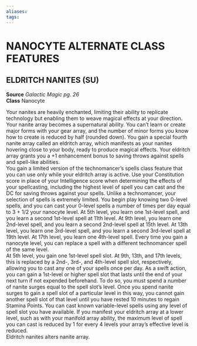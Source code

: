 ```yaml
---
aliases: 
tags: 
---
```

# NANOCYTE ALTERNATE CLASS FEATURES

## ELDRITCH NANITES (SU)
**Source** _Galactic Magic pg. 26_  
**Class** Nanocyte

Your nanites are heavily enchanted, limiting their ability to replicate technology but enabling them to weave magical effects at your direction. Your nanite array becomes a supernatural ability. You can’t learn or create major forms with your gear array, and the number of minor forms you know how to create is reduced by half (rounded down). You gain a special fourth nanite array called an eldritch array, which manifests as your nanites hovering close to your body, ready to produce magical effects. Your eldritch array grants you a +1 enhancement bonus to saving throws against spells and spell-like abilities.  
You gain a limited version of the technomancer’s spells class feature that you can use only while your eldritch array is active. Use your Constitution score in place of your Intelligence score when determining the effects of your spellcasting, including the highest level of spell you can cast and the DC for saving throws against your spells. Unlike a technomancer, your selection of spells is extremely limited. You begin play knowing two 0-level spells, and you can cast your 0-level spells a number of times per day equal to 3 + 1/2 your nanocyte level. At 5th level, you learn one 1st-level spell, and you learn a second 1st-level spell at 11th level. At 9th level, you learn one 2nd-level spell, and you learn a second 2nd-level spell at 15th level. At 13th level, you learn one 3rd-level spell, and you learn a second 3rd-level spell at 19th level. At 17th level, you learn one 4th-level spell. Every time you gain a nanocyte level, you can replace a spell with a different technomancer spell of the same level.  
At 5th level, you gain one 1st-level spell slot. At 9th, 13th, and 17th levels, this is replaced by a 2nd-, 3rd-, and 4th-level spell slot, respectively, allowing you to cast any one of your spells once per day. As a swift action, you can gain a 1st-level or higher spell slot that lasts until the end of your next turn if not expended beforehand. To do so, you must spend a number of nanite surges equal to the spell slot’s level. Once you spend nanite surges to gain a spell slot of a particular level in this way, you cannot gain another spell slot of that level until you have rested 10 minutes to regain Stamina Points. You can cast known variable-level spells using any level of spell slot you have available. If you manifest your eldritch array at a lower level, such as with your manifold array ability, the maximum level of spell you can cast is reduced by 1 for every 4 levels your array’s effective level is reduced.  
Eldritch nanites alters nanite array.
